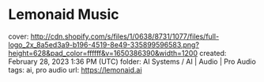 # Lemonaid Music

cover: http://cdn.shopify.com/s/files/1/0638/8731/1077/files/full-logo_2x_8a5ed3a9-b196-4519-8e49-335899596583.png?height=628&pad_color=ffffff&v=1650386390&width=1200
created: February 28, 2023 1:36 PM (UTC)
folder: AI Systems / AI | Audio | Pro Audio
tags: ai, pro audio
url: https://lemonaid.ai